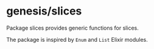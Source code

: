 # genesis/slices

Package slices provides generic functions for slices.

The package is inspired by `Enum` and `List` Elixir modules.
